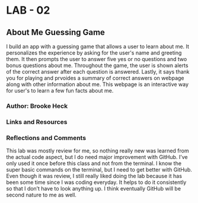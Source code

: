 # LAB - 02

## About Me Guessing Game

I build an app with a guessing game that allows a user to learn about me. It personalizes the experience by asking for the user's name and greeting them. It then prompts the user to answer five yes or no questions and two bonus questions about me. Throughout the game, the user is shown alerts of the correct answer after each question is answered. Lastly, it says thank you for playing and prvoides a summary of correct answers on webpage along with other information about me. This webpage is an interactive way for user's to learn a few fun facts about me.

### Author: Brooke Heck

### Links and Resources

### Reflections and Comments
This lab was mostly review for me, so nothing really new was learned from the actual code aspect, but I do need major improvement with GitHub. I’ve only used it once before this class and not from the terminal. I know the super basic commands on the terminal, but I need to get better with GitHub. Even though it was review, I still really liked doing the lab because it has been some time since I was coding everyday. It helps to do it consistently so that I don’t have to look anything up. I think eventually GitHub will be second nature to me as well.

